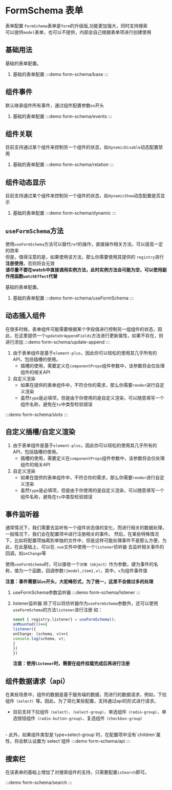# FormSchema 表单

表单配置
`FormSchema`表单是`form`的升级版,功能更加强大，同时支持搜索
<br>
可以提供`model`表单，也可以不提供，内部会自己根据表单项进行创建使用
## 基础用法

基础的表单配置。
1. 基础的表单配置
   :::demo
   form-schema/base
   :::
## 组件事件

默认继承组件所有事件，通过组件配置参数`on`开头
1. 基础的表单配置
   :::demo
   form-schema/events
   :::

## 组件关联

目前支持通过某个组件来控制另一个组件的状态，如`dynamicDisable`动态配置禁用
1. 基础的表单配置
   :::demo
   form-schema/relation
   :::
## 组件动态显示

目前支持通过某个组件来控制另一个组件的状态，如`dynamicShow`动态配置是否显示
1. 基础的表单配置
   :::demo
   form-schema/dynamic
   :::

## `useFormSchema`方法
使用`useFormSchema`方法可以替代`ref`的操作，直接操作相关方法，可以提高一定的效率
<br>
但是，值得注意的是，如果使用该方法，那么你需要使用其提供的 `registry`进行**注册使用**，否则将会无效
<br>
**请尽量不要在watch中直接调用实例方法，此时实例方法会可能为空，可以使用副作用函数`watchEffect`代替**

基础的表单配置。
1. 基础的表单配置
   :::demo
   form-schema/useFormSchema
   :::

## 动态插入组件
在很多时候，表单组件可能需要根据某个字段值进行控制另一组组件的状态，因此，在这里提供一个`updateOrAppendFields`方法进行更新属性，如果不存在，则进行添加
   :::demo
   form-schema/update-append
   :::

1. 由于表单组件是基于`element-plus`，因此你可以轻松的使用其几乎所有的API，包括插槽的使用。
    - 插槽的使用，需要定义在`componentProps`组件参数中，该参数将会仅处理组件的相关API
2. 自定义渲染
   - 如果在提供的表单组件中，不符合你的需求，那么你需要`render`进行自定义渲染
   - 虽然`type`是必填项，但是由于你使用的是自定义渲染，可以随意填写一个组件名称，避免在`ts`中类型检验错误
   
:::demo
form-schema/slots
:::
## 自定义插槽/自定义渲染

1. 由于表单组件是基于`element-plus`，因此你可以轻松的使用其几乎所有的API，包括插槽的使用。
    - 插槽的使用，需要定义在`componentProps`组件参数中，该参数将会仅处理组件的相关API
2. 自定义渲染
    - 如果在提供的表单组件中，不符合你的需求，那么你需要`render`进行自定义渲染
    - 虽然`type`是必填项，但是由于你使用的是自定义渲染，可以随意填写一个组件名称，避免在`ts`中类型检验错误


## 事件监听器

通常情况下，我们需要去监听有一个组件状态值的变化，而进行相关的数据处理，一般情况下，我们会在配置项中进行注册相关的事件。
然后，在某些特殊情况下，比如将配置项抽离到单独的文件中，但是这样可能处理事件不是那么方便，为此，在此基础上，可以在`.vue`文件中使用一个`listener`侦听器
去监听相关事件的回调，如`onChange`等
<br>

使用`useFormSchema`时，可以接收一个`对象（object）`作为参数，键为事件的名称，值为一个函数，回调参数`({model,item},v)`，其中，`v`为组件事件值
<br>

**注意：事件需要以`on`开头，大驼峰形式，为了统一，这里不会做过多的处理**

1. useFormSchema参数监听器
   :::demo
   form-schema/listener
   :::

2. listener监听器
 除了可以将侦听器作为`useFormSchema`参数外，还可以使用`useFormSchema`的方法`listener`进行注册
  如：
    ```typescript
    const { registry,listener} = useFormSchema();
    onMounted(()=>{
    listener({
    onChange: (schema, v)=>{
    console.log(schema, v);
    }
    })
    })
    ```
   **注意：使用`listener`时，需要在组件挂载完成后再进行注册**


## 组件数据请求（api）
在某些场景中，组件的数据是基于服务端的数据，而进行的数据请求，例如，下拉组件`（select）`等。因此，为了简化某些配置，支持通过api的形式进行请求。
<br>
 - 目前支持下拉组件`（select）`、`（select-group）`、单选组件`（radio-group）`、单选按钮组件`（radio-button-group）`、复选组件`（checkbox-group）`
<br>
 - 此外，如果组件类型是`type=select-group`时，在配置项中没有`children`属性，将会默认设置为`select`组件
:::demo
form-schema/api
:::

## 搜索栏

在该表单的基础上增加了对搜索组件的支持，只需要配置`isSearch`即可。
<br>

:::demo
form-schema/search
:::
